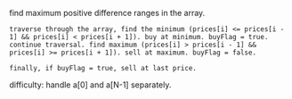find maximum positive difference ranges in the array.

	traverse through the array, find the minimum (prices[i] <= prices[i - 1] && prices[i] < prices[i + 1]). buy at minimum. buyFlag = true.
	continue traversal. find maximum (prices[i] > prices[i - 1] && prices[i] >= prices[i + 1]). sell at maximum. buyFlag = false.
	
	finally, if buyFlag = true, sell at last price.
	
difficulty: handle a[0] and a[N-1] separately.